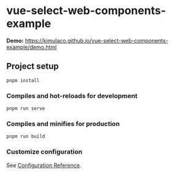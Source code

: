 # vue-select-web-components-example

**Demo:** https://kimulaco.github.io/vue-select-web-components-example/demo.html

## Project setup
```
pnpm install
```

### Compiles and hot-reloads for development
```
pnpm run serve
```

### Compiles and minifies for production
```
pnpm run build
```

### Customize configuration
See [Configuration Reference](https://cli.vuejs.org/config/).

